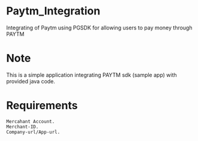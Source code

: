 # Paytm_Integration
Integrating of Paytm using PGSDK for allowing users to pay money through PAYTM

# Note
  This is a simple application integrating PAYTM sdk (sample app) with provided java code.
  
 # Requirements
    Mercahant Account.
    Merchant-ID.
    Company-url/App-url.
    
 
    
